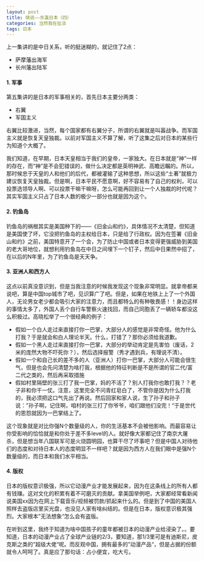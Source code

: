 ```yaml
---
layout: post
title: 晓说——东瀛日本（四）
categories: 当然我在扯淡
tags: 日本
---
```


上一集讲的是中日关系，听的挺迷糊的，就记住了2点：

* 萨摩藩出海军
* 长州藩出陆军

#### 1. 军事

第五集讲的是日本的军事相关的，首先日本主要分两类：

* 右翼
* 军国主义

右翼比较激进，当然，每个国家都有右翼分子，所谓的右翼就是叫嚣战争。而军国主义就是恢复天皇独裁。以前对军国主义不算了解，听了这集之后对日本的某些行为知道个大概了。

我们知道，在早期，日本天皇相当于我们的皇帝，一家独大。在日本就是“神”一样的存在，而“神”是不会犯错误的，做什么决定都是英明神武、高瞻远瞩的。所以，那时候忠于天皇的人和他们的后代，都被灌输了这种思想，所以这些“土著”就极力建议恢复天皇独裁。但是啊，日本平民不愿意啊，好不容易有了自己的权利，可以投票选领导人啊、可以投票干嘛干嘛呀，怎么可能再回到让一个人独裁的时代呢？其实军国主义只占了日本人数的极少一部分也就是因为这个。

#### 2. 钓鱼岛

钓鱼岛的祸根其实是美国种下的——《旧金山和约》，具体情况不太清楚，但知道是美国使了坏，它没把钓鱼岛的主权给日本，只是给了行政权。因为在签署《旧金山和约》之前，美国特意开了一个会，为了防止中国或者日本变得更强威胁到美国的老大哥地位，就想利用钓鱼岛在中日之间埋下一个钉子，然后中日果然中招了，在以后的N年里，为了钓鱼岛是天天争。

#### 3. 亚洲人和西方人

这点以前真没意识到，但是当我注意的时候我发现这个现象非常明显。就拿帝都来说吧，算是中国top城市了吧，见识算广了吧。但是，如果在地铁上上了一个外国人，无论男女老少都会吸引大家的注意力，而且都特么的有种敬畏感！！身边这样的事情太多了，外国人丢个自行车警察火速找回，而自己同胞丢了一辆轿车都没这么积极过。高晓松举了一个很经典的例子：

* 假如一个白人走过来直接打你一巴掌，大部分人的感觉是非常奇怪。他为什么打我？于是就会和白人理论半天。什么，打错了？那你必须给我道歉。
* 假如一个黑人走过来直接打你一巴掌，大部分的举动肯定是先害怕（废话，2米的庞然大物不吓死你？），然后选择报警（秀才遇到兵，有理说不清）。
* 假如一个和自己长的差不多的人（亚洲人）打你一巴掌，大部分人可能会很生气，但是也会先问清楚为啥打我，根据他的特征判断是不是所谓的官二代/富二代之类的，然后再采取措施
* 假如村里隔壁的张三打了我一巴掌，妈的不活了？别人打我你也敢打我？？老子非和你干一仗。注意，这里完全不问青红皂白了，不管你是因为什么打我的，我必须把这口气先出了再说。然后回家和家人说，生了孙子和孙子说：”孙子啊，记住啊，咱村的张三打了你爷爷，咱们跟他们没完！“于是世代的恩怨就因为一巴掌结上了。

这个现象就是对比你强N个数量级的人，你的生活基本不会被他影响。而最容易让你受影响的恰恰就是和你处于差不多level的人。就好像大家都记住了南京大屠杀，但是想当年八国联军可是火烧圆明园，也算干尽了坏事吧？但是中国人对待他们的态度和对待日本人的态度明显不一样吧？就是因为西方人在我们眼中是强N个数量级的，而日本和我们水平相当。

#### 4. 版权

日本的版权意识极强，所以它动漫产业才能发展起来，因为在这条线上的所有人都有钱赚。这对文化的积累有着不可磨灭的贡献。拿美国举例吧，大家都经常看新闻说美国xx因为在网上下载音乐/视频被罚款/抓起来什么的。但是到了中国的美国人照样去盗版店里买光盘，也没见人家有啥纠结的。但是在日本，版权意识极其强烈。大家根本”无法想象“怎么会有盗版。

在听到这里，我终于知道为啥中国孩子的童年都被日本的动漫产业给浸染了。。要知道，日本的动漫产业占了全球产业链的2/3，要知道，那1/3里可是有迪斯尼，皮克斯之类的”超级大佬“呢。而反观中国，拥有最多的”动漫产品“，但是占据的份额就令人呵呵了。真是应了那句话：占小便宜，吃大亏。
